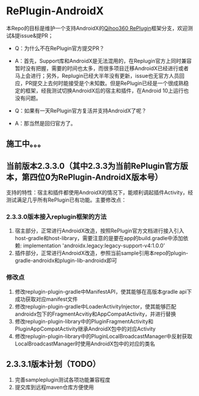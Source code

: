 # RePlugin-AndroidX
本Repo的目标是维护一个支持AndroidX的[Qihoo360 RePlugin](https://github.com/Qihoo360/RePlugin)框架分支，欢迎测试&提issue&提PR；

+ Q：为什么不在RePlugin官方提交PR？
+ A：首先，Support库和AndroidX是无法混用的，在Replugin官方上同时兼容暂时没有把握，需要的时间也太多，而很多项目迁移AndroidX已经进行或者马上会进行；另外，Replugin已经大半年没有更新，issue也无官方人员回应，PR提交上去何时能接受是个未知数。但是RePlugin已经是一个很成熟稳定的框架，经我测试切换AndroidX后的宿主和插件，在Android 10上运行也没有问题。

+ Q：如果有一天RePlugin官方复活并支持AndroidX了呢？
+ A：那当然是回归官方了。

## 施工中。。。
## 当前版本2.3.3.0（其中2.3.3为当前RePlugin官方版本，第四位0为RePlugin-AndroidX版本号）
支持的特性：宿主和插件都使用AndroidX的情况下，能顺利调起插件Activity，经测试满足几乎所有RePlugin已有功能。主要修改点：
### 2.3.3.0版本接入replugin框架的方法
1. 宿主部分，正常进行AndroidX改造，按照RePlugin官方文档进行接入引入host-gradle和host-library，需要注意的是要在app的build.gradle中添加依赖:  implementation 'androidx.legacy:legacy-support-v4:1.0.0’
2. 插件部分，正常进行AndroidX改造，参照当前sample引用本repo的plugin-gradle-androidx和plugin-lib-androidx即可
### 修改点
1. 修改replugin-plugin-gradle中ManifestAPI，使其能够在高版本gradle api下成功获取对应manifest文件
2. 修改replugin-plugin-gradle中LoaderActivityInjector，使其能够匹配androidx包下的FragmentAcvitiy和AppCompatActivity，并进行替换
3. 修改replugin-plugin-library中的PluginFragmentActivity和PluginAppCompatActivity继承AndroidX包中的对应Activity
4. 修改replugin-plugin-library中的PluginLocalBroadcastManager中反射获取LocalBroadcastManager时使用AndroidX包中的对应的类名

## 2.3.3.1版本计划（TODO）
1. 完善sampleplugin测试各项功能兼容程度
2. 提交库到远程maven仓库方便使用
